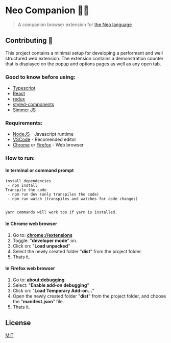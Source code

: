 # Neo Companion 🐱‍👤
> A companion browser extension for [the Neo language](https://neolang.dev/)

## Contributing 🧠
This project contains a minimal setup for developing a performant and well structured web extension.
The extension contains a demonstration counter that is displayed on the popup and options pages as well as any open tab. 

### Good to know before using:
* [Typescript](https://www.typescriptlang.org/)
* [React](https://reactjs.org/)
* [redux](https://redux.js.org/)
* [styled-components](https://www.styled-components.com/)
* [Simmer JS](https://github.com/gmmorris/simmerjs)

### Requirements:
* [NodeJS](https://nodejs.org/en/) - Javascript runtime
* [VSCode](https://code.visualstudio.com/) - Recomended editor
* [Chrome](https://www.google.com/chrome/) or [Firefox](https://www.mozilla.org/en-US/firefox/) - Web browser

### How to run:
#### In terminal or command prompt
```
install dependencies
 - npm install
Transpile the code
 - npm run dev (only transpiles the code)
 - npm run watch (transpiles and watches for code changes)


yarn commands will work too if yarn is installed.
```

#### In Chrome web browser
1. Go to: [**chrome://extensions**](chrome://extensions)
2. Toggle: "**developer mode**" on.
3. Click on: "**Load unpacked**"
4. Select the newly created folder "**dist**" from the project folder.
5. Thats it.

#### In Firefox web browser
1. Go to: [**about:debugging**](about:debugging)
2. Select: "**Enable add-on debugging**"
3. Click on: "**Load Temporary Add-on…**"
4. Open the newly created folder "**dist**" from the project folder, and choose the "**manifest.json**" file.
5. Thats it.

## License
[MIT](LICENSE)